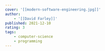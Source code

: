 ```yaml
---
cover: '[[modern-software-engineering.jpg]]'
author:
    - '[[David Farley]]'
published: 2021-12-10
rating: 3
tags:
    - computer-science
    - programming
---
```

